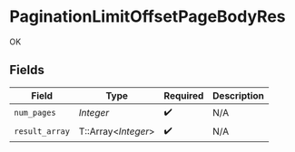 # PaginationLimitOffsetPageBodyRes

OK


## Fields

| Field               | Type                | Required            | Description         |
| ------------------- | ------------------- | ------------------- | ------------------- |
| `num_pages`         | *Integer*           | :heavy_check_mark:  | N/A                 |
| `result_array`      | T::Array<*Integer*> | :heavy_check_mark:  | N/A                 |